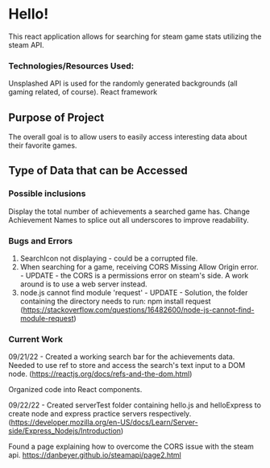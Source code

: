 # Hello!

This react application allows for searching for steam game stats utilizing the steam API.

### Technologies/Resources Used:

Unsplashed API is used for the randomly generated backgrounds (all gaming related, of course).
React framework

## Purpose of Project

The overall goal is to allow users to easily access interesting data about their favorite games.

## Type of Data that can be Accessed

### Possible inclusions

Display the total number of achievements a searched game has.
Change Achievement Names to splice out all underscores to improve readability.

### Bugs and Errors

1. SearchIcon not displaying - could be a corrupted file.
2. When searching for a game, receiving CORS Missing Allow Origin error. - UPDATE - the CORS is a permissions error on steam's side. A work around is to use a web server instead.
3. node.js cannot find module 'request' - UPDATE - Solution, the folder containing the directory needs to run: npm install request
   (https://stackoverflow.com/questions/16482600/node-js-cannot-find-module-request)

### Current Work

09/21/22 - Created a working search bar for the achievements data. Needed to use ref to store and access the search's text input to a DOM node.
(https://reactjs.org/docs/refs-and-the-dom.html)

Organized code into React components.

09/22/22 - Created serverTest folder containing hello.js and helloExpress to create node and express practice servers respectively.
(https://developer.mozilla.org/en-US/docs/Learn/Server-side/Express_Nodejs/Introduction)

Found a page explaining how to overcome the CORS issue with the steam api.
https://danbeyer.github.io/steamapi/page2.html
